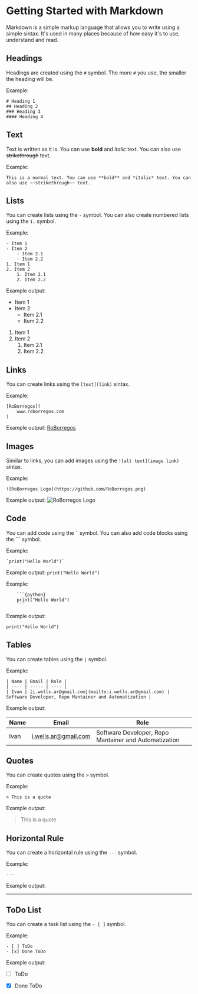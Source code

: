 # Getting Started with Markdown

Markdown is a simple markup language that allows you to write using a simple sintax. It's used in many places because of how easy it's to use, understand and read.

## Headings

Headings are created using the `#` symbol. The more `#` you use, the smaller the heading will be.

Example:
```{markdown}
# Heading 1
## Heading 2
### Heading 3
#### Heading 4
```

## Text

Text is written as it is. You can use **bold** and *italic* text. You can also use ~~strikethrough~~ text. 

Example:
```{markdown}
This is a normal text. You can use **bold** and *italic* text. You can also use ~~strikethrough~~ text. 
```

## Lists

You can create lists using the `-` symbol. You can also create numbered lists using the `1.` symbol.

Example:
```{markdown}
- Item 1
- Item 2
    - Item 2.1
    - Item 2.2
1. Item 1
2. Item 2
    1. Item 2.1
    2. Item 2.2
```
Example output:
- Item 1
- Item 2
    - Item 2.1
    - Item 2.2
1. Item 1
2. Item 2
    1. Item 2.1
    2. Item 2.2

## Links

You can create links using the `[text](link)` sintax.

Example:
```{markdown}
[RoBorregos](
    www.roborregos.com
)
```
Example output:
[RoBorregos](www.roborregos.com)

## Images

Similar to links, you can add images using the `![alt text](image link)` sintax.

Example:
```{markdown}
![RoBorregos Logo](https://github.com/RoBorregos.png)
```
Example output:
![RoBorregos Logo](https://github.com/RoBorregos.png)

## Code

You can add code using the `` ` `` symbol. You can also add code blocks using the ``` symbol.

Example:
```{markdown}
`print("Hello World")`
```
Example output:
`print("Hello World")`

Example:
```{markdown}
    ```{python}
    print("Hello World")
    ```
```
Example output:
```{python}
print("Hello World")
```

## Tables

You can create tables using the `|` symbol.

Example:
```{markdown}
| Name | Email | Role |
| ---- | ----- | ---- |
| Ivan | [i.wells.ar@gmail.com](mailto:i.wells.ar@gmail.com) | Software Developer, Repo Mantainer and Automatization |

```

Example output:

| Name | Email | Role |
| ---- | ----- | ---- |
| Ivan | [i.wells.ar@gmail.com](mailto:i.wells.ar@gmail.com) | Software Developer, Repo Mantainer and Automatization |

## Quotes

You can create quotes using the `>` symbol.

Example:
```{markdown}
> This is a quote
```
Example output:
> This is a quote

## Horizontal Rule

You can create a horizontal rule using the `---` symbol.

Example:
```{markdown}
---
```
Example output:

---

## ToDo List

You can create a task list using the `- [ ]` symbol.

Example:
```{markdown}
- [ ] ToDo 
- [x] Done ToDo
```
Example output:
- [ ] ToDo
- [x] Done ToDo


